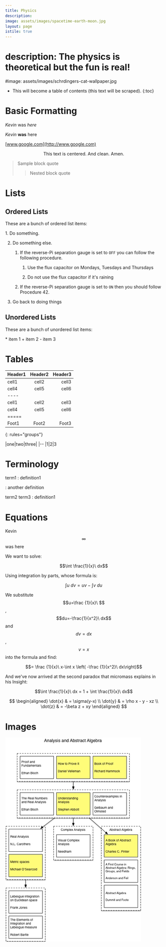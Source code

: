 ```yaml
---
title: Physics
description: 
image: assets/images/spacetime-earth-moon.jpg
layout: page
istile: true
---
```


# description: The physics is theoretical but the fun is real!
#image: assets/images/schrdingers-cat-wallpaper.jpg

* This will become a table of contents (this text will be scraped).
{:toc}

# Basic Formatting
_Kevin_ was _here_

*Kevin* **was** here

[www.google.com](http://www.google.com)

<center>This text is centered.  And clean.  Amen.</center>

> Sample block quote
>> Nested block quote


# Lists

## Ordered Lists

<p>These are a bunch of ordered list items:</p>
1. Do something.

2. Do something else.

    1. If the reverse-Pi separation gauge is set to `OFF` you can follow
       the following procedure.

        1. Use the flux capacitor on Mondays, Tuesdays and Thursdays

        2. Do not use the flux capacitor if it's raining


    2. If the reverse-Pi separation gauge is set to `ON` then you
       should follow Procedure 42.

3. Go back to doing things

## Unordered Lists

<p>These are a bunch of unordered list items:</p>
* item 1
  + item 2
    - item 3

# Tables

| Header1 | Header2 | Header3 |
|:--------|:-------:|--------:|
| cell1   | cell2   | cell3   |
| cell4   | cell5   | cell6   |
|----
| cell1   | cell2   | cell3   |
| cell4   | cell5   | cell6   |
|=====
| Foot1   | Foot2   | Foot3
{: rules="groups"}

|one|two|three|
|--
|1|2|3


# Terminology

term1
: definition1

: another definition

term2
term3
: definition1


# Equations

Kevin $$\infty$$ was here

We want to solve:

$$\int \frac{1}{x}\ dx$$

Using integration by parts, whose formula is:

$$\int u\ dv=uv-\int v\ du$$

We substitute $$u=\frac {1}{x}\ $$, $$du=-\frac{1}{x^2}\ dx$$ and $$dv=dx$$, $$v=x$$ into the formula and find:

$$= \frac {1}{x}\ x-\int x \left(  -\frac {1}{x^2}\ dx\right)$$

And we've now arrived at the second paradox that micromass explains in his Insight:

$$\int \frac{1}{x}\ dx = 1 + \int \frac{1}{x}\ dx$$


$$
\begin{aligned}
\dot{x} & = \sigma(y-x) \\
\dot{y} & = \rho x - y - xz \\
\dot{z} & = -\beta z + xy
\end{aligned}
$$

# Images



![Real Analysis and Abstract Algebra](/assets/images/analysis.jpg)
